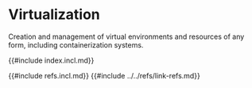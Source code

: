 # Virtualization

Creation and management of virtual environments and resources of any form, including containerization systems.

{{#include index.incl.md}}

{{#include refs.incl.md}}
{{#include ../../refs/link-refs.md}}
